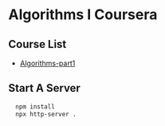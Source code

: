# Algorithms I Coursera

## Course List
- [Algorithms-part1](https://www.coursera.org/learn/algorithms-part1/)

## Start A Server
``` bash
  npm install
  npx http-server .
```